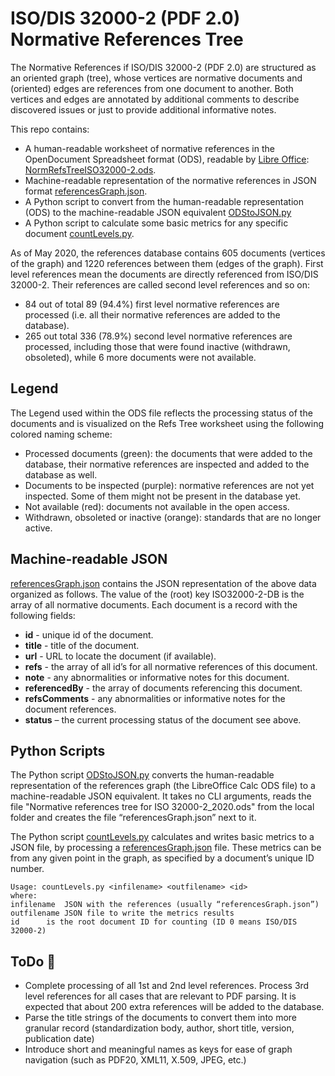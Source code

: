# **ISO/DIS 32000-2 (PDF 2.0) Normative References Tree**

The Normative References if ISO/DIS 32000-2 (PDF 2.0) are structured as an oriented graph (tree), whose vertices are normative documents and (oriented) edges are references from one document to another. Both vertices and edges are annotated by additional comments to describe discovered issues or just to provide additional informative notes. 

This repo contains:

- A human-readable worksheet of normative references in the OpenDocument Spreadsheet format (ODS), readable by [Libre Office](https://www.libreoffice.org/): [NormRefsTreeISO32000-2.ods](NormRefsTreeISO32000-2.ods).
- Machine-readable representation of the normative references in JSON format [referencesGraph.json](referencesGraph.json).
- A Python script to convert from the human-readable representation (ODS) to the machine-readable JSON equivalent [ODStoJSON.py](ODStoJSON.py) 
- A Python script to calculate some basic metrics for any specific document [countLevels.py](countLevels.py).

As of May 2020, the references database contains 605 documents (vertices of the graph) and 1220 references between them (edges of the graph). First level references mean the documents are directly referenced from ISO/DIS 32000-2. Their references are called second level references and so on:

- 84 out of total 89 (94.4%) first level normative references are processed (i.e. all their normative references are added to the database).
- 265 out total 336 (78.9%) second level normative references are processed, including those that were found inactive (withdrawn, obsoleted), while 6 more documents were not available.

## **Legend**

The Legend used within the ODS file reflects the processing status of the documents and is visualized on the Refs Tree worksheet using the following colored naming scheme:
- Processed documents (green): the documents that were added to the database, their normative references are inspected and added to the database as well.
- Documents to be inspected (purple): normative references are not yet inspected. Some of them might not be present in the database yet.
- Not available (red): documents not available in the open access.
- Withdrawn, obsoleted or inactive (orange): standards that are no longer active.

## **Machine-readable JSON**

[referencesGraph.json](referencesGraph.json) contains the JSON representation of the above data organized as follows. The value of the (root) key ISO32000-2-DB is the array of all normative documents. 
Each document is a record with the following fields:
- **id** - unique id of the document.
- **title** - title of the document.
- **url** - URL to locate the document (if available).
- **refs** - the array of all id’s for all normative references of this document.
- **note** - any abnormalities or informative notes for this document.
- **referencedBy** - the array of documents referencing this document.
- **refsComments** - any abnormalities or informative notes for the document references.
- **status** – the current processing status of the document see above.

## **Python Scripts**

The Python script [ODStoJSON.py](ODStoJSON.py) converts the human-readable representation of the references graph (the LibreOffice Calc ODS file) to a machine-readable JSON equivalent. It takes no CLI arguments, reads the file "Normative references tree for ISO 32000-2_2020.ods" from the local folder and creates the file “referencesGraph.json” next to it.

The Python script [countLevels.py](countLevels.py) calculates and writes basic metrics to a JSON file, by processing a [referencesGraph.json](referencesGraph.json) file. These metrics can be from any given point in the graph, as specified by a document’s unique ID number. 
```
Usage: countLevels.py <infilename> <outfilename> <id>
where:
infilename	JSON with the references (usually “referencesGraph.json”)
outfilename	JSON file to write the metrics results
id		is the root document ID for counting (ID 0 means ISO/DIS 32000-2)
```

## **ToDo** :pushpin:

- Complete processing of all 1st and 2nd level references. Process 3rd level references for all cases that are relevant to PDF parsing. It is expected that about 200 extra references will be added to the database.
- Parse the title strings of the documents to convert them into more granular record (standardization body, author, short title, version, publication date)
- Introduce short and meaningful names as  keys for ease of graph navigation (such as PDF20, XML11, X.509, JPEG, etc.)
